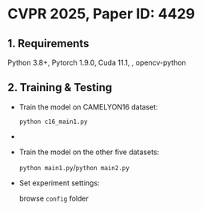 # CVPR 2025, Paper ID: 4429

## 1. Requirements

Python 3.8+, Pytorch 1.9.0, Cuda 11.1, , opencv-python



## 2. Training & Testing

- Train the model on CAMELYON16 dataset:

    `python c16_main1.py`
- 
- Train the model on the other five datasets:

    `python main1.py`/`python main2.py`


- Set experiment settings:
     
    browse `config` folder

    